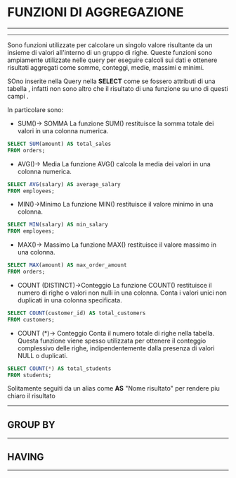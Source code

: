 # FUNZIONI DI AGGREGAZIONE

---
---
Sono funzioni utilizzate per calcolare un singolo valore risultante da un insieme di valori all'interno di un gruppo di righe. Queste funzioni sono ampiamente utilizzate nelle query per eseguire calcoli sui dati e ottenere risultati aggregati come somme, conteggi, medie, massimi e minimi.

SOno inserite nella Query nella **SELECT** come se fossero attributi di una tabella , infatti non sono altro che il risultato di una funzione su uno di questi campi .

In particolare sono:

* SUM()-> SOMMA
 La funzione SUM() restituisce la somma totale dei valori in una colonna numerica.

```sql
SELECT SUM(amount) AS total_sales
FROM orders;
```

* AVG()-> Media
La funzione AVG() calcola la media dei valori in una colonna numerica.

```sql
SELECT AVG(salary) AS average_salary
FROM employees;
```

* MIN()->Minimo
La funzione MIN() restituisce il valore minimo in una colonna.

```sql
SELECT MIN(salary) AS min_salary
FROM employees;
```

* MAX()-> Massimo
La funzione MAX() restituisce il valore massimo in una colonna.

```sql
SELECT MAX(amount) AS max_order_amount
FROM orders;
```

* COUNT (DISTINCT)->Conteggio
La funzione COUNT() restituisce il numero di righe o valori non nulli in una colonna.
Conta i valori unici non duplicati in una colonna specificata.

```sql
SELECT COUNT(customer_id) AS total_customers
FROM customers;
```

* COUNT (*)-> Conteggio
Conta il numero totale di righe nella tabella. Questa funzione viene spesso utilizzata per ottenere il conteggio complessivo delle righe, indipendentemente dalla presenza di valori NULL o duplicati.

```sql
SELECT COUNT(*) AS total_students
FROM students;
```

Solitamente seguiti da un alias come **AS** "Nome risultato" per rendere piu chiaro il risultato

---

## GROUP BY

---

## HAVING

---
 <!--TODO GROUPBY E HAVING-->
